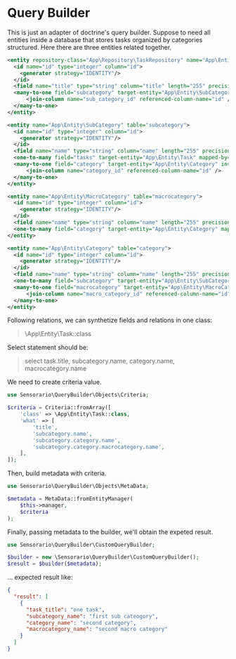 # Query Builder

This is just an adapter of doctrine's query builder. Suppose to need all
entities inside a database that stores tasks organized by categories
structured. Here there are three entities related together.

```xml
<entity repository-class="App\Repository\TaskRepository" name="App\Entity\Task" table="task">
  <id name="id" type="integer" column="id">
    <generator strategy="IDENTITY"/>
  </id>
  <field name="title" type="string" column="title" length="255" precision="0" scale="0" nullable="false"/>
  <many-to-one field="subcategory" target-entity="App\Entity\SubCategory" inversed-by="tasks">
      <join-column name="sub_category_id" referenced-column-name="id" />
  </many-to-one>
</entity>
```

```xml
<entity name="App\Entity\SubCategory" table="subcategory">
  <id name="id" type="integer" column="id">
    <generator strategy="IDENTITY"/>
  </id>
  <field name="name" type="string" column="name" length="255" precision="0" scale="0" nullable="false"/>
  <one-to-many field="tasks" target-entity="App\Entity\Task" mapped-by="subcategories" />
  <many-to-one field="category" target-entity="App\Entity\Category" inversed-by="categories">
      <join-column name="category_id" referenced-column-name="id" />
  </many-to-one>
</entity>
```

```xml
<entity name="App\Entity\MacroCategory" table="macrocategory">
  <id name="id" type="integer" column="id">
    <generator strategy="IDENTITY"/>
  </id>
  <field name="name" type="string" column="name" length="255" precision="0" scale="0" nullable="false"/>
  <one-to-many field="category" target-entity="App\Entity\Category" mapped-by="macrocategory" />
</entity>
```

```xml
<entity name="App\Entity\Category" table="category">
  <id name="id" type="integer" column="id">
    <generator strategy="IDENTITY"/>
  </id>
  <field name="name" type="string" column="name" length="255" precision="0" scale="0" nullable="false"/>
  <one-to-many field="subcategory" target-entity="App\Entity\SubCategory" mapped-by="category" />
  <many-to-one field="macrocategory" target-entity="App\Entity\MacroCategory" inversed-by="macrocategories">
      <join-column name="macro_category_id" referenced-column-name="id" />
  </many-to-one>
</entity>
```

Following relations, we can synthetize fields and relations in one class:

> \App\Entity\Task::class

Select statement should be:

> select
>   task.title,
>   subcategory.name,
>   category.name,
>   macrocategory.name

We need to create criteria value.

```php
use Sensorario\QueryBuilder\Objects\Criteria;

$criteria = Criteria::fromArray([
    'class' => \App\Entity\Task::class,
    'what' => [
        'title',
        'subcategory.name',
        'subcategory.category.name',
        'subcategory.category.macrocategory.name',
    ],
]);
```

Then, build metadata with criteria.

```php
use Sensorario\QueryBuilder\Objects\MetaData;

$metadata = MetaData::fromEntityManager(
    $this->manager,
    $criteria
);
```

Finally, passing metadata to the builder, we'll obtain the expeted result.

```php
use Sensorario\QueryBuilder\CustomQueryBuilder;

$builder = new \Sensorario\QueryBuilder\CustomQueryBuilder();
$result = $builder($metadata);
```

… expected result like:

```json
{
  "result": [
    {
      "task_title": "one task",
      "subcategory_name": "first sub cateogory",
      "category_name": "second category",
      "macrocategory_name": "second macro category"
    }
  ]
}
```
